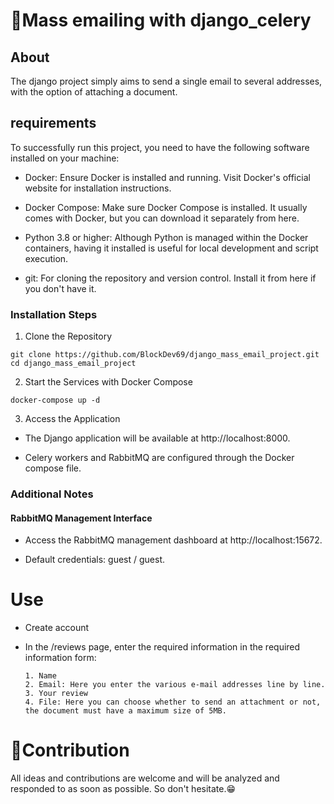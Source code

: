 # 🚀Mass emailing with django_celery

## About
  The django project simply aims to send a single email to several addresses, with the option of attaching a document.

## requirements
To successfully run this project, you need to have the following software installed on your machine:
- Docker: Ensure Docker is installed and running. Visit Docker's official website for installation instructions.

- Docker Compose: Make sure Docker Compose is installed. It usually comes with Docker, but you can download it separately from here.

- Python 3.8 or higher: Although Python is managed within the Docker containers, having it installed is useful for local development and script execution.

- git: For cloning the repository and version control. Install it from here if you don't have it.

### Installation Steps
1. Clone the Repository
```console
git clone https://github.com/BlockDev69/django_mass_email_project.git
cd django_mass_email_project
```
2. Start the Services with Docker Compose
```console
docker-compose up -d
```
3. Access the Application

- The Django application will be available at http://localhost:8000.

- Celery workers and RabbitMQ are configured through the Docker compose file.

### Additional Notes
#### RabbitMQ Management Interface

- Access the RabbitMQ management dashboard at http://localhost:15672.

- Default credentials: guest / guest.

# Use
  - Create account
  - In the /reviews page, enter the required information in the required information form:
  
        1. Name
        2. Email: Here you enter the various e-mail addresses line by line.
        3. Your review
        4. File: Here you can choose whether to send an attachment or not, the document must have a maximum size of 5MB.

# 🎉Contribution 

All ideas and contributions are welcome and will be analyzed and responded to as soon as possible.
So don't hesitate.😁